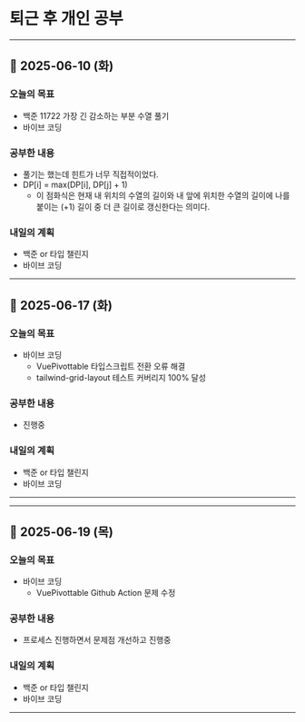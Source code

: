 # 퇴근 후 개인 공부

---

## 📅 2025-06-10 (화)

### 오늘의 목표

- 백준 11722 가장 긴 감소하는 부분 수열 풀기
- 바이브 코딩

### 공부한 내용

- 풀기는 했는데 힌트가 너무 직접적이었다.
- DP[i] = max(DP[i], DP[j] + 1)
  - 이 점화식은 현재 내 위치의 수열의 길이와 내 앞에 위치한 수열의 길이에 나를 붙이는 (+1) 길이 중 더 큰 길이로 갱신한다는 의미다.

### 내일의 계획

- 백준 or 타입 챌린지
- 바이브 코딩

---

## 📅 2025-06-17 (화)

### 오늘의 목표

- 바이브 코딩
  - VuePivottable 타입스크립트 전환 오류 해결
  - tailwind-grid-layout 테스트 커버리지 100% 달성

### 공부한 내용

- 진행중

### 내일의 계획

- 백준 or 타입 챌린지
- 바이브 코딩

---

---

## 📅 2025-06-19 (목)

### 오늘의 목표

- 바이브 코딩
  - VuePivottable Github Action 문제 수정

### 공부한 내용

- 프로세스 진행하면서 문제점 개선하고 진행중

### 내일의 계획

- 백준 or 타입 챌린지
- 바이브 코딩

---
